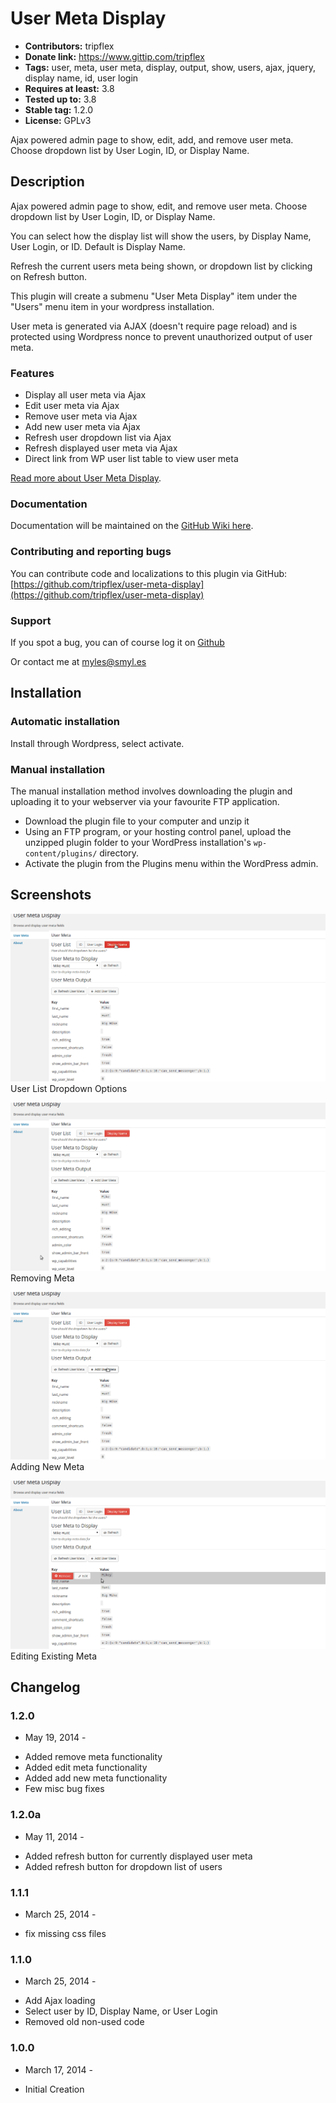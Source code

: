 # User Meta Display
+ **Contributors:** tripflex
+ **Donate link:** https://www.gittip.com/tripflex
+ **Tags:** user, meta, user meta, display, output, show, users, ajax, jquery, display name, id, user login
+ **Requires at least:** 3.8
+ **Tested up to:** 3.8
+ **Stable tag:** 1.2.0
+ **License:** GPLv3

Ajax powered admin page to show, edit, add, and remove user meta. Choose dropdown list by User Login, ID, or Display Name.

## Description

Ajax powered admin page to show, edit, and remove user meta. Choose dropdown list by User Login, ID, or Display Name.

You can select how the display list will show the users, by Display Name, User Login, or ID. Default is Display Name.

Refresh the current users meta being shown, or dropdown list by clicking on Refresh button.

This plugin will create a submenu "User Meta Display" item under the "Users" menu item in your wordpress installation.

User meta is generated via AJAX (doesn't require page reload) and is protected using Wordpress nonce to prevent unauthorized output of user meta.

### Features

* Display all user meta via Ajax
* Edit user meta via Ajax
* Remove user meta via Ajax
* Add new user meta via Ajax
* Refresh user dropdown list via Ajax
* Refresh displayed user meta via Ajax
* Direct link from WP user list table to view user meta

[Read more about User Meta Display](https://github.com/tripflex/user-meta-display).

### Documentation

Documentation will be maintained on the [GitHub Wiki here](https://github.com/tripflex/user-meta-display/wiki).

### Contributing and reporting bugs

You can contribute code and localizations to this plugin via GitHub: [https://github.com/tripflex/user-meta-display](https://github.com/tripflex/user-meta-display)

### Support

If you spot a bug, you can of course log it on [Github](https://github.com/tripflex/user-meta-display)

Or contact me at myles@smyl.es

## Installation

### Automatic installation

Install through Wordpress, select activate.

### Manual installation

The manual installation method involves downloading the plugin and uploading it to your webserver via your favourite FTP application.

* Download the plugin file to your computer and unzip it
* Using an FTP program, or your hosting control panel, upload the unzipped plugin folder to your WordPress installation's `wp-content/plugins/` directory.
* Activate the plugin from the Plugins menu within the WordPress admin.

## Screenshots

![](screenshot-1.gif)
User List Dropdown Options

![](screenshot-2.gif)
Removing Meta

![](screenshot-3.gif)
Adding New Meta

![](screenshot-4.gif)
Editing Existing Meta

## Changelog

### 1.2.0
- May 19, 2014 -
* Added remove meta functionality
* Added edit meta functionality
* Added add new meta functionality
* Few misc bug fixes

### 1.2.0a
- May 11, 2014 -
* Added refresh button for currently displayed user meta
* Added refresh button for dropdown list of users

### 1.1.1
- March 25, 2014 -
* fix missing css files

### 1.1.0
- March 25, 2014 -
* Add Ajax loading
* Select user by ID, Display Name, or User Login
* Removed old non-used code

### 1.0.0
- March 17, 2014 -
* Initial Creation
